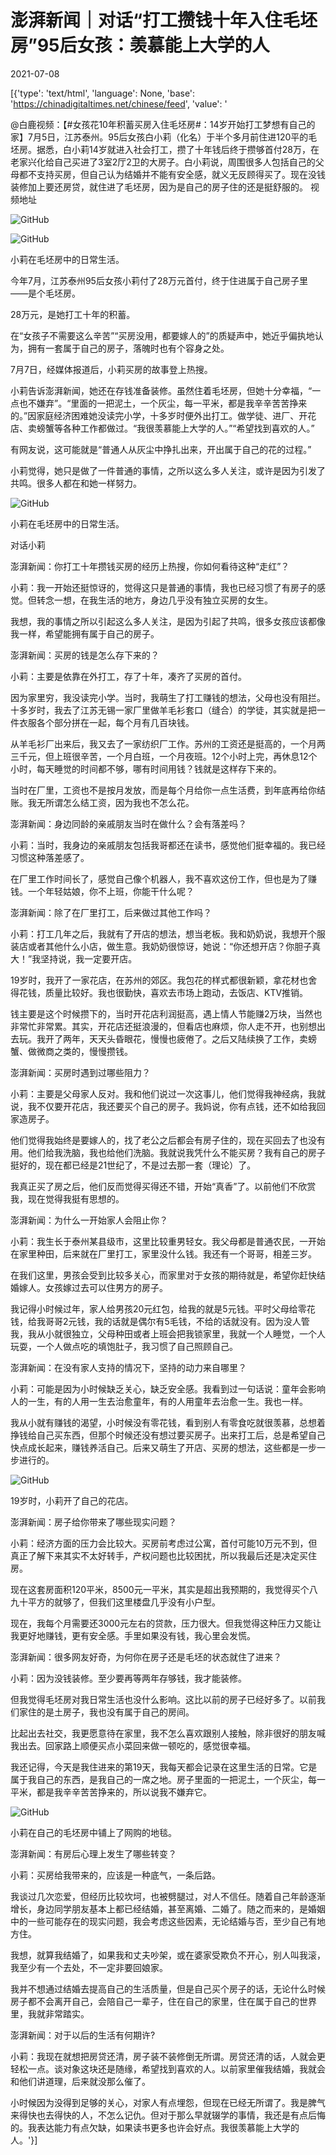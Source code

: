 # 澎湃新闻｜对话“打工攒钱十年入住毛坯房”95后女孩：羡慕能上大学的人

2021-07-08

[{'type': 'text/html', 'language': None, 'base': 'https://chinadigitaltimes.net/chinese/feed', 'value': '

@白鹿视频：【#女孩花10年积蓄买房入住毛坯房#：14岁开始打工梦想有自己的家】7月5日，江苏泰州。95后女孩白小莉（化名）于半个多月前住进120平的毛坯房。据悉，白小莉14岁就进入社会打工，攒了十年钱后终于攒够首付28万，在老家兴化给自己买进了3室2厅2卫的大房子。白小莉说，周围很多人包括自己的父母都不支持买房，但自己认为结婚并不能有安全感，就义无反顾得买了。现在没钱装修加上要还房贷，就住进了毛坯房，因为是自己的房子住的还是挺舒服的。  视频地址



![GitHub](https://chinadigitaltimes.net/chinese/files/2021/07/post-668029-60e6db3cabe2d.png)

![GitHub](https://chinadigitaltimes.net/chinese/files/2021/07/post-668029-60e6db3cc213c.png)

小莉在毛坯房中的日常生活。  

今年7月，江苏泰州95后女孩小莉付了28万元首付，终于住进属于自己房子里——是个毛坯房。

28万元，是她打工十年的积蓄。

在“女孩子不需要这么辛苦”“买房没用，都要嫁人的”的质疑声中，她近乎偏执地认为，拥有一套属于自己的房子，落魄时也有个容身之处。

7月7日，经媒体报道后，小莉买房的故事登上热搜。

小莉告诉澎湃新闻，她还在存钱准备装修。虽然住着毛坯房，但她十分幸福，“一点也不嫌弃”。“里面的一把泥土，一个灰尘，每一平米，都是我辛辛苦苦挣来的。”因家庭经济困难她没读完小学，十多岁时便外出打工。做学徒、进厂、开花店、卖螃蟹等各种工作都做过。“我很羡慕能上大学的人。”“希望找到喜欢的人。”

有网友说，这可能就是“普通人从灰尘中挣扎出来，开出属于自己的花的过程。”

小莉觉得，她只是做了一件普通的事情，之所以这么多人关注，或许是因为引发了共鸣。很多人都在和她一样努力。

![GitHub](https://chinadigitaltimes.net/chinese/files/2021/07/post-668029-60e6db3cd3b7a.)

小莉在毛坯房中的日常生活。

对话小莉

澎湃新闻：你打工十年攒钱买房的经历上热搜，你如何看待这种“走红”？

小莉：我一开始还挺惊讶的，觉得这只是普通的事情，我也已经习惯了有房子的感觉。但转念一想，在我生活的地方，身边几乎没有独立买房的女生。

我想，我的事情之所以引起这么多人关注，是因为引起了共鸣，很多女孩应该都像我一样，希望能拥有属于自己的房子。

澎湃新闻：买房的钱是怎么存下来的？

小莉：主要是依靠在外打工，存了十年，凑齐了买房的首付。

因为家里穷，我没读完小学。当时，我萌生了打工赚钱的想法，父母也没有阻拦。十多岁时，我去了江苏无锡一家厂里做羊毛衫套口（缝合）的学徒，其实就是把一件衣服各个部分拼在一起，每个月有几百块钱。

从羊毛衫厂出来后，我又去了一家纺织厂工作。苏州的工资还是挺高的，一个月两三千元，但上班很辛苦，一个月白班，一个月夜班。12个小时上完，再休息12个小时，每天睡觉的时间都不够，哪有时间用钱？钱就是这样存下来的。

当时在厂里，工资也不是按月发放，而是每个月给你一点生活费，到年底再给你结账。我无所谓怎么结工资，因为我也不怎么花。

澎湃新闻：身边同龄的亲戚朋友当时在做什么？会有落差吗？

小莉：当时，我身边的亲戚朋友包括我哥都还在读书，感觉他们挺幸福的。我已经习惯这种落差感了。

在厂里工作时间长了，感觉自己像个机器人，我不喜欢这份工作，但也是为了赚钱。一个年轻姑娘，你不上班，你能干什么呢？

澎湃新闻：除了在厂里打工，后来做过其他工作吗？

小莉：打工几年之后，我就有了开店的想法，想当老板。我和奶奶说，我想开个服装店或者其他什么小店，做生意。我奶奶很惊讶，她说：“你还想开店？你胆子真大！”我坚持说，我一定要开店。

19岁时，我开了一家花店，在苏州的郊区。我包花的样式都很新颖，拿花材也舍得花钱，质量比较好。我也很勤快，喜欢去市场上跑动，去饭店、KTV推销。

钱主要是这个时候攒下的，当时开花店利润挺高，遇上情人节能赚2万块，当然也非常忙非常累。其实，开花店还挺浪漫的，但看店也麻烦，你人走不开，也别想出去玩。我开了两年，天天头昏眼花，慢慢也疲倦了。之后又陆续换了工作，卖螃蟹、做微商之类的，慢慢攒钱。

澎湃新闻：买房时遇到过哪些阻力？

小莉：主要是父母家人反对。我和他们说过一次这事儿，他们觉得我神经病，我就说，我不仅要开花店，我还要买个自己的房子。我妈说，你有点钱，还不如给我回家造房子。

他们觉得我始终是要嫁人的，找了老公之后都会有房子住的，现在买回去了也没有用。他们给我洗脑，我也给他们洗脑。我就说我凭什么不能买房？我有自己的房子挺好的，现在都已经是21世纪了，不是过去那一套（理论）了。

我真正买了房之后，他们反而觉得买得还不错，开始“真香”了。以前他们不欣赏我，现在觉得我挺有思想的。

澎湃新闻：为什么一开始家人会阻止你？

小莉：我生长于泰州某县级市，这里比较重男轻女。我父母都是普通农民，一开始在家里种田，后来就在厂里打工，家里没什么钱。我还有一个哥哥，相差三岁。

在我们这里，男孩会受到比较多关心，而家里对于女孩的期待就是，希望你赶快结婚嫁人。女孩嫁过去可以住男方的房子。

我记得小时候过年，家人给男孩20元红包，给我的就是5元钱。平时父母给零花钱，给我哥哥2元钱，我的话就是偶尔有5毛钱，不给的话就没有。因为没人管我，我从小就很独立，父母种田或者上班会把我锁家里，我就一个人睡觉，一个人玩耍，一个人做点吃的填饱肚子，我习惯了自己照顾自己。

澎湃新闻：在没有家人支持的情况下，坚持的动力来自哪里？

小莉：可能是因为小时候缺乏关心，缺乏安全感。我看到过一句话说：童年会影响人的一生，有的人用一生去治愈童年，有的人用童年去治愈一生。我也一样。

我从小就有赚钱的渴望，小时候没有零花钱，看到别人有零食吃就很羡慕，总想着挣钱给自己买东西，但那个时候还没有想过要买房子。出来打工后，总是希望自己快点成长起来，赚钱养活自己。后来又萌生了开店、买房的想法，这些都是一步一步进行的。

![GitHub](https://chinadigitaltimes.net/chinese/files/2021/07/post-668029-60e6db3ce4e7e.)

19岁时，小莉开了自己的花店。  

澎湃新闻：房子给你带来了哪些现实问题？

小莉：经济方面的压力会比较大。买房前考虑过公寓，首付可能10万元不到，但真正了解下来其实不太好转手，产权问题也比较困扰，所以我最后还是决定买住房。

现在这套房面积120平米，8500元一平米，其实是超出我预期的，我觉得买个八九十平方的就够了，但我们这里楼盘几乎没有小户型。

现在，我每个月需要还3000元左右的贷款，压力很大。但我觉得这种压力又能让我更好地赚钱，更有安全感。手里如果没有钱，我心里会发慌。

澎湃新闻：很多网友好奇，为何你在房子还是毛坯的状态就住了进来？

小莉：因为没钱装修。至少要再等两年存够钱，我才能装修。

但我觉得毛坯房对我日常生活也没什么影响。这比以前的房子已经好多了。以前我们家住的是土房子，我也没有属于自己的房间。

比起出去社交，我更愿意待在家里，我不怎么喜欢跟别人接触，除非很好的朋友喊我出去。回家路上顺便买点小菜回来做一顿吃的，感觉很幸福。

我还记得，今天是我住进来的第19天，我每天都会记录在这里生活的日常。它是属于我自己的东西，是我自己的一席之地。房子里面的一把泥土，一个灰尘，每一平米，都是我辛辛苦苦挣来的，所以说我不嫌弃它。

![GitHub](https://chinadigitaltimes.net/chinese/files/2021/07/post-668029-60e6db3d048f4.png)

小莉在自己的毛坯房中铺上了网购的地毯。  

澎湃新闻：有房后心理上发生了哪些转变？

小莉：买房给我带来的，应该是一种底气，一条后路。

我谈过几次恋爱，但经历比较坎坷，也被劈腿过，对人不信任。随着自己年龄逐渐增长，身边同学朋友基本上都已经结婚，甚至离婚、二婚了。随之而来的，是婚姻中的一些可能存在的现实问题，我会考虑这些因素，无论结婚与否，至少自己有地方住。

我想，就算我结婚了，如果我和丈夫吵架，或在婆家受欺负不开心，别人叫我滚，我至少有一个去处，不一定非要回娘家。

我并不想通过结婚去提高自己的生活质量，但是自己买个房子的话，无论什么时候房子都不会离开自己，会陪自己一辈子，住在自己的家里，住在属于自己的世界里，我就非常踏实。

澎湃新闻：对于以后的生活有何期许?

小莉：我现在就想把房贷还清，房子装不装修倒无所谓。房贷还清的话，人就会更轻松一点。谈对象这块还是随缘，希望找到喜欢的人。以前家里催我结婚，我就会和他们讲道理，后来就没那么催了。

小时候因为没得到足够的关心，对家人有点埋怨，但现在已经无所谓了。我是脾气来得快也去得快的人，不怎么记仇。但对于那么早就辍学的事情，我还是有点后悔的。我表达能力有点欠缺，如果读书更多也许会好点。我很羡慕能上大学的人。'}]